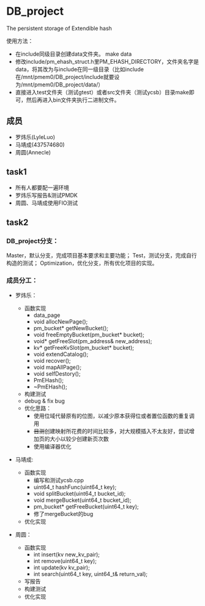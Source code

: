 # DB_project
The persistent storage of Extendible hash

使用方法：
* 在include同级目录创建data文件夹。 make data
* 修改include/pm_ehash_struct.h里PM_EHASH_DIRECTORY，文件夹名字是data，将其改为与include在同一级目录（比如include在/mnt/pmem0/DB_project/include就要设为/mnt/pmem0/DB_project/data/）
* 直接进入test文件夹（测试gtest）或者src文件夹（测试ycsb）目录make即可，然后再进入bin文件夹执行二进制文件。

## 成员
* 罗炜乐(LyleLuo)
* 马靖成(437574680)
* 周圆(Annecle)

## task1
* 所有人都要配一遍环境
* 罗炜乐写报告&测试PMDK
* 周圆、马靖成使用FIO测试

## task2

### DB_project分支：
Master，默认分支，完成项目基本要求和主要功能；
Test，测试分支，完成自行构造的测试；
Optimization，优化分支，所有优化项目的实现。

### 成员分工：
* 罗炜乐：
	* 函数实现
		* data_page
		* void allocNewPage();
		* pm_bucket* getNewBucket();
		* void freeEmptyBucket(pm_bucket* bucket);
		* void* getFreeSlot(pm_address& new_address);
		* kv* getFreeKvSlot(pm_bucket* bucket);
		* void extendCatalog();
		* void recover();
		* void mapAllPage();
		* void selfDestory();
		* PmEHash(); 
		* ~PmEHash();
	* 构建测试
	* debug & fix bug
	* 优化思路：
		* 使用位域代替原有的位图，以减少原本获得位或者置位函数的重复调用
		* ~~目测~~创建映射所花费的时间比较多，对大规模插入不太友好，尝试增加页的大小以较少创建新页次数
		* 使用编译器优化
		
* 马靖成:
	* 函数实现
		* 编写和测试ycsb.cpp
		* uint64_t hashFunc(uint64_t key);
		* void splitBucket(uint64_t bucket_id);
		* void mergeBucket(uint64_t bucket_id);
		* pm_bucket* getFreeBucket(uint64_t key);
		* 修了mergeBucket的bug  
	* 优化实现
	

* 周圆：
	* 函数实现
		* int insert(kv new_kv_pair);
		* int remove(uint64_t key);
		* int update(kv kv_pair);
		* int search(uint64_t key, uint64_t& return_val);
	* 写报告
	* 构建测试
	* 优化实现
